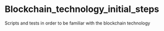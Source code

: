 # Blockchain_technology_initial_steps

Scripts and tests in order to be familiar with the blockchain technology
